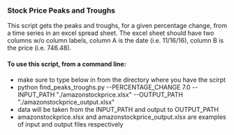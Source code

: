 ### Stock Price Peaks and Troughs
This script gets the peaks and troughs, for a given percentage change, from a time series in an excel spread sheet.
The excel sheet should have two columns w/o column labels, column A is the date (i.e. 11/16/16), column B is the price (i.e. 746.48).

#### To use this script, from a command line:
* make sure to type below in from the directory where you have the scirpt
* python find_peaks_troughs.py --PERCENTAGE_CHANGE 7.0 --INPUT_PATH "./amazonstockprice.xlsx" --OUTPUT_PATH "./amazonstockprice_output.xlsx"
* data will be taken from the INPUT_PATH and output to OUTPUT_PATH
* amazonstockprice.xlsx and amazonstockprice_output.xlsx are examples of input and output files respectively

